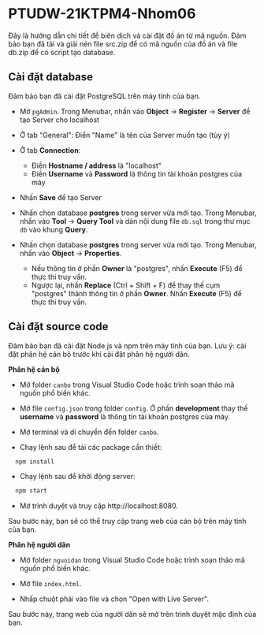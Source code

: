 # PTUDW-21KTPM4-Nhom06
Đây là hướng dẫn chi tiết để biên dịch và cài đặt đồ án từ mã nguồn. Đảm bảo bạn đã tải và giải nén file src.zip để có mã nguồn của đồ án và file db.zip để có script tạo database.

## Cài đặt database

Đảm bảo bạn đã cài đặt PostgreSQL trên máy tính của bạn.

- Mở `pgAdmin`. Trong Menubar, nhấn vào **Object** -> **Register** -> **Server** để tạo Server cho localhost

- Ở tab "General": Điền "Name" là tên của Server muốn tạo (tùy ý)

- Ở tab **Connection**:
   + Điền **Hostname / address** là "localhost"
   + Điền **Username** và **Password** là thông tin tài khoản postgres của máy

- Nhấn **Save** để tạo Server

- Nhấn chọn database **postgres** trong server vừa mới tạo. 
Trong Menubar, nhấn vào **Tool** -> **Query Tool** và dán nội dung file `db.sql` trong thư mục `db` vào khung **Query**.

- Nhấn chọn database **postgres** trong server vừa mới tạo. 
Trong Menubar, nhấn vào **Object** -> **Properties**.
   + Nếu thông tin ở phần **Owner** là "postgres", nhấn **Execute** (F5) để thực thi truy vấn.
   + Ngược lại, nhấn **Replace** (Ctrl + Shift + F) để thay thế cụm "postgres" thành thông tin ở phần **Owner**. Nhấn **Execute** (F5) để thực thi truy vấn.

## Cài đặt source code

Đảm bảo bạn đã cài đặt Node.js và npm trên máy tính của bạn. 
Lưu ý: cài đặt phân hệ cán bộ trước khi cài đặt phân hệ người dân.

**Phân hệ cán bộ**

- Mở folder `canbo` trong Visual Studio Code hoặc trình soạn thảo mã nguồn phổ biến khác.

- Mở file `config.json` trong folder `config`. Ở phần **development** thay thế **username** và **password** là thông tin tài khoản postgres của máy.

- Mở terminal và di chuyển đến folder `canbo`.

- Chạy lệnh sau để tải các package cần thiết:
```bash
  npm install
```
- Chạy lệnh sau để khởi động server:
```bash
  npm start
```
- Mở trình duyệt và truy cập http://localhost:8080.

Sau bước này, bạn sẽ có thể truy cập trang web của cán bộ trên máy tính của bạn.


**Phân hệ người dân**

- Mở folder `nguoidan` trong Visual Studio Code hoặc trình soạn thảo mã nguồn phổ biến khác.

- Mở file `index.html`.

- Nhấp chuột phải vào file và chọn "Open with Live Server".

Sau bước này, trang web của người dân sẽ mở trên trình duyệt mặc định của bạn.



